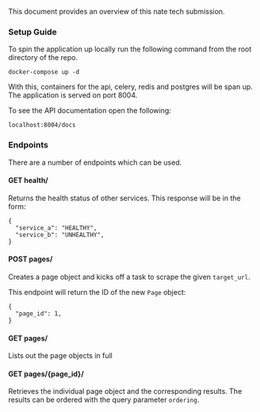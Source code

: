 This document provides an overview of this nate tech submission.

### Setup Guide

To spin the application up locally run the following command from the root directory of the repo.

```
docker-compose up -d
```

With this, containers for the api, celery, redis and postgres will be span up.
The application is served on port 8004.

To see the API documentation open the following:
```
localhost:8004/docs
```

### Endpoints

There are a number of endpoints which can be used.

#### GET health/

Returns the health status of other services.
This response will be in the form:
```
{
  "service_a": "HEALTHY",
  "service_b": "UNHEALTHY",
}
```


#### POST pages/

Creates a page object and kicks off a task to scrape the given `target_url`.

This endpoint will return the ID of the new `Page` object:
```
{
  "page_id": 1,
}
```


#### GET pages/

Lists out the page objects in full


#### GET pages/{page_id}/

Retrieves the individual page object and the corresponding results.
The results can be ordered with the query parameter `ordering`.
